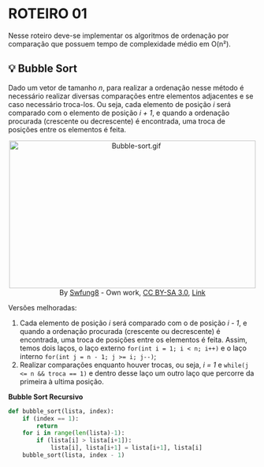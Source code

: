 # ROTEIRO 01

Nesse roteiro deve-se implementar os algoritmos de ordenação por comparação que possuem tempo de complexidade médio em O(n²).

## 💡 Bubble Sort

Dado um vetor de tamanho _n_, para realizar a ordenação nesse método é necessário realizar diversas comparações entre elementos adjacentes e se caso necessário troca-los. Ou seja, cada elemento de posição _i_ será comparado com o elemento de posição _i + 1_, e quando a ordenação procurada (crescente ou decrescente) é encontrada, uma troca de posições entre os elementos é feita.  

<p align="center"><a href="https://commons.wikimedia.org/wiki/File:Bubble-sort.gif#/media/File:Bubble-sort.gif"><img src="https://upload.wikimedia.org/wikipedia/commons/0/06/Bubble-sort.gif" alt="Bubble-sort.gif" height="300" width="500"></a><br>By <a href="//commons.wikimedia.org/w/index.php?title=User:Swfung8&amp;action=edit&amp;redlink=1" class="new" title="User:Swfung8 (page does not exist)">Swfung8</a> - <span class="int-own-work" lang="en">Own work</span>, <a href="https://creativecommons.org/licenses/by-sa/3.0" title="Creative Commons Attribution-Share Alike 3.0">CC BY-SA 3.0</a>, <a href="https://commons.wikimedia.org/w/index.php?curid=14953378">Link</a></p>

Versões melhoradas:
1. Cada elemento de posição _i_ será comparado com o de posição _i - 1_, e quando a ordenação procurada (crescente ou decrescente) é encontrada, uma troca de posições entre os elementos é feita. Assim, temos dois laços, o laço externo `for(int i = 1; i < n; i++)` e o laço interno `for(int j = n - 1; j >= i; j--)`;
2. Realizar comparações enquanto houver trocas, ou seja, _i = 1_ e `while(j <= n && troca == 1)` e dentro desse laço um outro laço que percorre da primeira à ultima posição.

**Bubble Sort Recursivo**
```python
def bubble_sort(lista, index):
    if (index == 1):
        return
    for i in range(len(lista)-1):
        if (lista[i] > lista[i+1]):
            lista[i], lista[i+1] = lista[i+1], lista[i]
    bubble_sort(lista, index - 1)
```
